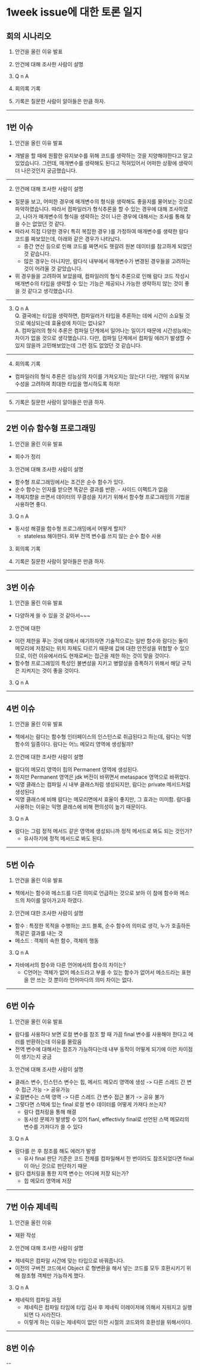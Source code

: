 # 1week issue에 대한 토론 일지

## 회의 시나리오

1. 안건을 올린 이유 발표

2. 안건에 대해 조사한 사람이 설명

3. Q n A

4. 회의록 기록

5. 기록은 질문한 사람이 알아들은 만큼 하자.
---

## 1번 이슈
1. 안건을 올린 이유 발표
- 개발을 할 때에 원활한 유지보수를 위해 코드를 생략하는 것을 지양해야한다고 알고 있었습니다. 
  그런데, 매개변수를 생략해도 된다고 적혀있어서 어떠한 상황에 생략이 더 나은것인지 궁금했습니다.

----------

2. 안건에 대해 조사한 사람이 설명
- 질문을 보고, 어떠한 경우에 매개변수의 형식을 생략해도 좋을지를 물어보는 것으로 파악하였습니다.
  따라서 컴파일러가 형식추론을 할 수 있는 경우에 대해 조사하였고, 나아가 매개변수의 형식을 생략하는 것이 나은 경우에 대해서는 조사를 통해 찾을 수는 없었던 것 같다.
- 따라서 직접 다양한 경우( 특히 복잡한 경우 )를 가정하여 매개변수를 생략한 람다 코드를 짜보았는데, 아래와 같은 경우가 나타났다.
  - 중간 연산 등으로 인해 코드를 짜면서도 헷갈려 원본 데이터를 참고하게 되었던 것 같습니다.
  - 많은 경우는 아니지만, 람다식 내부에서 매개변수가 변경된 경우들을 고려하는 것이 어려울 것 같았습니다.
- 위 경우들을 고려하여 보았을때, 컴파일러의 형식 추론으로 인해 람다 코드 작성시 매개변수의 타입을 생략할 수 있는 기능은 제공되나 가능한 생략하지 않는 것이 좋을 것 같다고 생각했습니다.

----------

3. Q n A<br>
Q. 결국에는 타입을 생략하면, 컴파일러가 타입을 추론하는 데에 시간이 소요될 것으로 예상되는데 효율성에 차이는 없나요?<br>
A. 컴파일러의 형식 추론은 컴파일 단계에서 일어나는 일이기 때문에 시간성능에는 차이가 없을 것으로 생각했습니다. 
   다만, 컴파일 단계에서 컴파일 에러가 발생할 수 있지 않을까 고민해보았는데 그런 점도 없었던 것 같습니다. 

----------

4. 회의록 기록
- 컴파일러의 형식 추론은 성능상의 차이를 가져오지는 않는다! 다만, 개발의 유지보수성을 고려하여 최대한 타입을 명시하도록 하자!

----------

5. 기록은 질문한 사람이 알아들은 만큼 하자.


-----
## 2번 이슈 함수형 프로그래밍
1. 안건을 올린 이유 발표
- 희수가 정리

3. 안건에 대해 조사한 사람이 설명
- 함수형 프로그래밍에서는 조건은 순수 함수가 있다.
- 순수 함수는 인자를 받으면 똑같은 결과를 반환. - 사이드 이펙트가 없음
- 객체지향을 쓰면서 데이터의 무결성을 지키기 위해서 함수형 프로그래밍의 기법을 사용하면 좋다.

3. Q n A
- 동시성 해결을 함수형 프로그래밍에서 어떻게 할지?
  - stateless 해야한다. 외부 전역 변수를 쓰지 않는 순수 함수 사용

3. 회의록 기록

4. 기록은 질문한 사람이 알아들은 만큼 하자.

---
## 3번 이슈 
1. 안건을 올린 이유 발표
- 다양하게 쓸 수 있을 것 같아서~~~

2. 안건에 대한
- 이런 제한을 푸는 것에 대해서 얘기하자면 기술적으로는 일반 함수와 람다는 둘이 메모리에 저장되는 위치 자체도 다르기 때문에 값에 대한 안전성을 위협할 수 있으므로, 이런 이유에서라도 현재로써는 접근을 제한 하는 것이 맞을 것이다.
- 함수형 프로그래밍의 특성인 불변성을 지키고 병렬성을 증폭하기 위해서 해당 규칙은 지켜지는 것이 좋을 것이다.

3. Q n A

---
## 4번 이슈
1. 안건을 올린 이유 발표
- 책에서는 람다는 함수형 인터페이스의 인스턴스로 취급된다고 하는데, 람다는 익명 함수의 일종이다. 람다는 어느 메모리 영역에 생성될까?

2. 안건에 대한 조사한 사람이 설명
- 람다의 메모리 영역이 힙의 Permanent 영역에 생성된다.
- 하지만 Permanent 영역은 jdk 버전이 바뀌면서 metaspace 영역으로 바뀌었다.
- 익명 클래스는 컴파일 시 내부 클래스처럼 생성되지만, 람다는 private 메서드처럼 생성된다
- 익명 클래스에 비해 람다는 메모리면에서 효율이 좋지만, 그 효과는 미미함. 람다를 사용하는 이유는 익명 클래스에 비해 편의성이 높기 때문이다.

3. Q n A
- 람다는 그럼 정적 메서드 같은 영역에 생성되니까 정적 메서드로 봐도 되는 것인가?
    - 유사하기에 정적 메서드로 봐도 된다.

---
## 5번 이슈
1. 안건을 올린 이유 발표
- 책에서는 함수와 메소드를 다른 의미로 언급하는 것으로 보아 이 참에 함수와 메소드의 차이를 알아가고자 하였다.

2. 안건에 대한 조사한 사람이 설명
- 함수 : 특정한 목적을 수행하는 코드 블록, 순수 함수의 의미로 생각, 누가 호출하든 똑같은 결과를 내는 것
- 메소드 : 객체의 속한 함수, 객체의 행동

3. Q n A
- 자바에서의 함수와 다른 언어에서의 함수의 차이는?
  - C언어는 객체가 없어 메소드라고 부를 수 있는 함수가 없어서 메소드라는 표현을 안 쓰는 것 뿐이라 언어마다의 의미 차이는 없다.
 
---
## 6번 이슈
1. 안건을 올린 이유 발표
- 람다를 사용하다 보면 로컬 변수를 참조 할 때 가끔 final 변수를 사용해야 한다고 에러를 반환하는데 이유를 몰랐음
- 전역 변수에 대해서는 참조가 가능하다는데 내부 동작이 어떻게 되기에 이런 차이점이 생기는지 궁금

3. 안건에 대해 조사한 사람이 설명
- 클래스 변수, 인스턴스 변수는 힙, 메서드 메모리 영역에 생성 -> 다른 스레드 간 변수 접근 가능 -> 공유가능
- 로컬변수는 스택 영역 -> 다른 스레드 간 변수 접근 불가 -> 공유 불가
- 그렇다면 스택에 있는 final 로컬 변수 데이터를 어떻게 가져다 쓰는지?
  - 람다 캡처링을 통해 해결
  - 동시성 문제가 발생할 수 있어 fianl, effectivly final로 선언된 스택 메모리의 변수를 가져다가 쓸 수 있다
    
3. Q n A

- 람다를 쓴 후 참조를 해도 에러가 발생
  - 유사 final 판단 기준은 코드 전체를 컴파일해서 한 번이라도 참조되었다면 final이 아닌 것으로 판단하기 때문
- 람다 캡처링을 통한 지역 변수는 어디에 저장 되는가?
  - 힙 메모리 영역에 저장

---
## 7번 이슈 제네릭
1. 안건을 올린 이유
- 재환 작성

2. 안건에 대해 조사한 사람이 설명
- 제네릭은 컴파일 시간에 맞는 타입으로 바꿔줍니다.
- 이전의 구버전 코드에서 Object 로 형변환을 해서 넣는 코드를 모두 호환시키기 위해 참조형 객체만 가능하게 했다.
  

3. Q n A
- 제네릭의 컴파일 과정
  - 제네릭은 컴파일 타임에 타입 검사 후 제네릭 이레이저에 의해서 지워지고 실행되면 다 사라진다.
  - 이렇게 하는 이유는 제네릭이 없던 이전 시절의 코드와의 호환성을 위해서이다.

---
## 8번 이슈 







--
